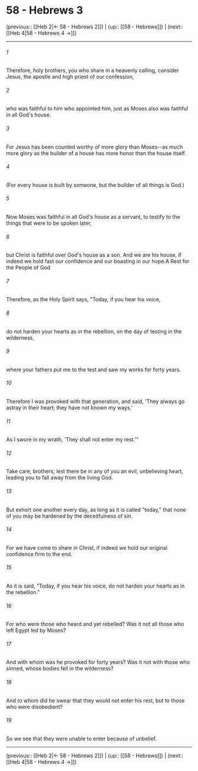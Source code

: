 # 58 - Hebrews 3

(previous:: [[Heb 2|← 58 - Hebrews 2]]) | (up:: [[58 - Hebrews]]) | (next:: [[Heb 4|58 - Hebrews 4 →]])

***


###### 1 
Therefore, holy brothers, you who share in a heavenly calling, consider Jesus, the apostle and high priest of our confession, 

###### 2 
who was faithful to him who appointed him, just as Moses also was faithful in all God's house. 

###### 3 
For Jesus has been counted worthy of more glory than Moses--as much more glory as the builder of a house has more honor than the house itself. 

###### 4 
(For every house is built by someone, but the builder of all things is God.) 

###### 5 
Now Moses was faithful in all God's house as a servant, to testify to the things that were to be spoken later, 

###### 6 
but Christ is faithful over God's house as a son. And we are his house, if indeed we hold fast our confidence and our boasting in our hope.A Rest for the People of God 

###### 7 
Therefore, as the Holy Spirit says, "Today, if you hear his voice, 

###### 8 
do not harden your hearts as in the rebellion, on the day of testing in the wilderness, 

###### 9 
where your fathers put me to the test and saw my works for forty years. 

###### 10 
Therefore I was provoked with that generation, and said, 'They always go astray in their heart; they have not known my ways.' 

###### 11 
As I swore in my wrath, 'They shall not enter my rest.'" 

###### 12 
Take care, brothers, lest there be in any of you an evil, unbelieving heart, leading you to fall away from the living God. 

###### 13 
But exhort one another every day, as long as it is called "today," that none of you may be hardened by the deceitfulness of sin. 

###### 14 
For we have come to share in Christ, if indeed we hold our original confidence firm to the end. 

###### 15 
As it is said, "Today, if you hear his voice, do not harden your hearts as in the rebellion." 

###### 16 
For who were those who heard and yet rebelled? Was it not all those who left Egypt led by Moses? 

###### 17 
And with whom was he provoked for forty years? Was it not with those who sinned, whose bodies fell in the wilderness? 

###### 18 
And to whom did he swear that they would not enter his rest, but to those who were disobedient? 

###### 19 
So we see that they were unable to enter because of unbelief.

***

(previous:: [[Heb 2|← 58 - Hebrews 2]]) | (up:: [[58 - Hebrews]]) | (next:: [[Heb 4|58 - Hebrews 4 →]])
